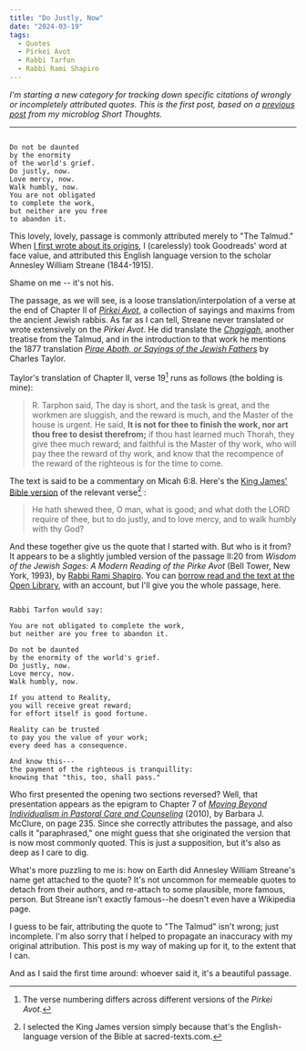 ```yaml
---
title: "Do Justly, Now"
date: "2024-03-19"
tags: 
  - Quotes
  - Pirkei Avot
  - Rabbi Tarfon
  - Rabbi Rami Shapiro
---
```


_I'm starting a new category for tracking down specific citations of wrongly or incompletely attributed quotes. This is the first post, based on a [previous post](http://ninazumel.com/short_thoughts/blog/2023-05-12-do-justly-now/) from my microblog Short Thoughts._

* * *

```

Do not be daunted
by the enormity
of the world's grief.
Do justly, now.
Love mercy, now.
Walk humbly, now.
You are not obligated
to complete the work,
but neither are you free
to abandon it. 

```

This lovely, lovely, passage is commonly attributed merely to "The Talmud." When [I first wrote about its origins](http://ninazumel.com/short_thoughts/blog/2023-05-12-do-justly-now/), I (carelessly) took Goodreads' word at face value, and attributed this English language version to the scholar Annesley William Streane (1844-1915).

Shame on me -- it's not his.

<!--more-->

The passage, as we will see, is a loose translation/interpolation of a verse at the end of Chapter II of [_Pirkei Avot_](https://en.wikipedia.org/wiki/Pirkei_Avot), a collection of sayings and maxims from the ancient Jewish rabbis. As far as I can tell, Streane never translated or wrote extensively on the _Pirkei Avot_. He did translate the [_Chagigah_](https://archive.org/details/atranslationtre00stregoog/page/n8/mode/2up), another treatise from the Talmud, and in the introduction to that work he mentions the 1877 translation [_Pirqe Aboth, or Sayings of the Jewish Fathers_](https://sacred-texts.com/jud/sjf/index.htm) by Charles Taylor.

Taylor's translation of Chapter II, verse 19[^1] runs as follows (the bolding is mine):

> R. Tarphon said, The day is short, and the task is great, and the workmen are sluggish, and the reward is much, and the Master of the house is urgent. He said, **It is not for thee to finish the work, nor art thou free to desist therefrom;** if thou hast learned much Thorah, they give thee much reward; and faithful is the Master of thy work, who will pay thee the reward of thy work, and know that the recompence of the reward of the righteous is for the time to come.

The text is said to be a commentary on Micah 6:8. Here's the [King James' Bible version](https://sacred-texts.com/bib/kjv/mic006.htm#008) of the relevant verse[^2] :

> He hath shewed thee, O man, what is good; and what doth the LORD require of thee, but to do justly, and to love mercy, and to walk humbly with thy God?

And these together give us the quote that I started with. But who is it from? It appears to be a slightly jumbled version of the passage II:20 from _Wisdom of the Jewish Sages: A Modern Reading of the Pirke Avot_ (Bell Tower, New York, 1993), by [Rabbi Rami Shapiro](https://en.wikipedia.org/wiki/Rami_M._Shapiro). You can [borrow read and the text at the Open Library](https://archive.org/details/wisdomofjewishsa0000unse/page/42/mode/2up), with an account, but I'll give you the whole passage, here.

```

Rabbi Tarfon would say:

You are not obligated to complete the work,
but neither are you free to abandon it.

Do not be daunted
by the enormity of the world's grief.
Do justly, now.
Love mercy, now.
Walk humbly, now.

If you attend to Reality,
you will receive great reward;
for effort itself is good fortune.

Reality can be trusted
to pay you the value of your work;
every deed has a consequence.

And know this---
the payment of the righteous is tranquillity:
knowing that "this, too, shall pass."

```

Who first presented the opening two sections reversed? Well, that presentation appears as the epigram to Chapter 7 of [_Moving Beyond Individualism in Pastoral Care and Counseling_](https://books.google.com/books?id=VFdKAwAAQBAJ&pg=PA235&dq=tarfon+grief&hl=en&sa=X&ei=WtzmU6K2BsTLsQTi84CABw#v=onepage&q=tarfon%20grief&f=false) (2010), by Barbara J. McClure, on page 235. Since she correctly attributes the passage, and also calls it "paraphrased," one might guess that she originated the version that is now most commonly quoted. This is just a supposition, but it's also as deep as I care to dig.

What's more puzzling to me is: how on Earth did Annesley William Streane's name get attached to the quote? It's not uncommon for memeable quotes to detach from their authors, and re-attach to some plausible, more famous, person. But Streane isn't exactly famous--he doesn't even have a Wikipedia page.

I guess to be fair, attributing the quote to "The Talmud" isn't wrong; just incomplete. I'm also sorry that I helped to propagate an inaccuracy with my original attribution. This post is my way of making up for it, to the extent that I can.

And as I said the first time around: whoever said it, it's a beautiful passage.

[^1]: The verse numbering differs across different versions of the _Pirkei Avot_.
    
[^2]: I selected the King James version simply because that's the English-language version of the Bible at sacred-texts.com.
